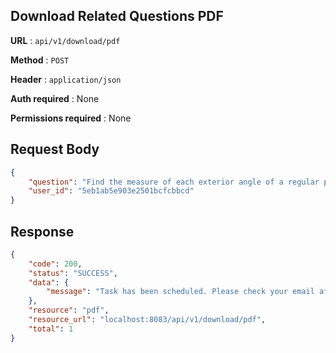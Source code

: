 ## Download Related Questions PDF

**URL** : `api/v1/download/pdf`

**Method** : `POST`

**Header** : `application/json`

**Auth required** : None

**Permissions required** : None

## Request Body
```json
{
    "question": "Find the measure of each exterior angle of a regular polygon of(i) 9 sides (ii) 15 sides",
    "user_id": "5eb1ab5e903e2501bcfcbbcd"
}
```

## Response
```json
{
    "code": 200,
    "status": "SUCCESS",
    "data": {
        "message": "Task has been scheduled. Please check your email after 5 minute for more related questions PDF."
    },
    "resource": "pdf",
    "resource_url": "localhost:8083/api/v1/download/pdf",
    "total": 1
}
````
